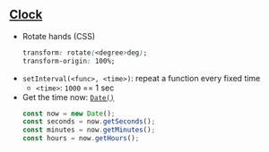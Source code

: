 ## [Clock](https://youtu.be/xu87YWbr4X0)

- Rotate hands (CSS)
  ```css
  transform: rotate(<degree>deg);
  transform-origin: 100%;
  ```
- `setInterval(<func>, <time>)`: repeat a function every fixed time
  - `<time>`: `1000` == 1 sec
- Get the time now: [`Date()`](https://developer.mozilla.org/ko/docs/Web/JavaScript/Reference/Global_Objects/Date)
  ```js
  const now = new Date();
  const seconds = now.getSeconds();
  const minutes = now.getMinutes();
  const hours = now.getHours();
  ```




